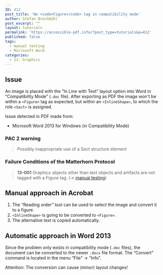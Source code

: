 ```yaml
---
ID: 412
post_title: 'No <code>Figure</code> tag in compatibility mode'
author: Stefan Brechbühl
post_excerpt: ""
layout: tutorials
permalink: 'https://accessible-pdf.info/?post_type=tutorials&p=412'
published: false
tags:
  - manual testing
  - Microsoft Word
categories:
  - 13. Graphics
---
```

## Issue

An image is placed with the “In Line with Text” layout option into Word in “Compatibility Mode” (`.doc` file). After exporting as PDF the image won't be within a `<Figure>` tag as expected, but within an `<InlineShape>`, to which the role `<Sect>` is assigned.

Issue detected in PDF made from:

*   Microsoft Word 2013 for Windows (in Compatibility Mode)

### PAC 2 warning

> Possibly inappropriate use of a Sect structure element

### Failure Conditions of the Matterhorn Protocol

> **13-001** Graphics objects other than text objects and artifacts are not tagged with a Figure tag. (→ [manual testing][1])

## Manual approach in Acrobat

1.  The “Reading order” tool can be used to select the image and convert it to a figure.
2.  `<InlineShape>` is going to be converted to `<Figure>`. 
3.  The alternative text is copied automatically.

## Automatic approach in Word 2013

Since the problem only exists in compatibility mode (`.doc` files), the document can be converted to the newer `.docx` file format. The “Convert” command is located in the menu “File” → “Info”.

Attention: The conversion can cause (minor) layout changes!

 [1]: https://accessible-pdf.info/en/glossary/#manual-testing